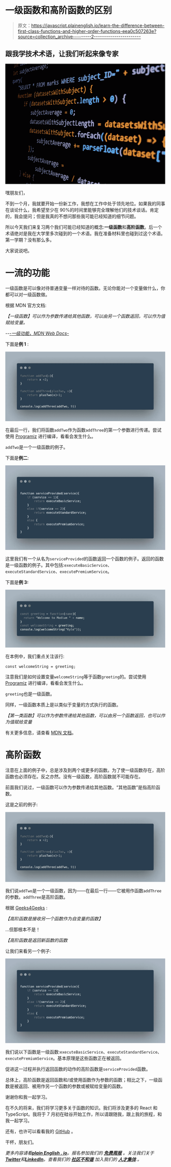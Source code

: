 # 一级函数和高阶函数的区别

> 原文：<https://javascript.plainenglish.io/learn-the-difference-between-first-class-functions-and-higher-order-functions-eea0c507263e?source=collection_archive---------2----------------------->

## 跟我学技术术语，让我们听起来像专家

![](img/61e807d33027fee21799995f2d166908.png)

嘿朋友们，

不到一个月，我就要开始一份新工作，我想在工作中处于领先地位。如果我的同事在谈论什么，我希望至少在 90%的时间里能够完全理解他们的技术谈话。肯定的，我会提问；但是我真的不想问那些我可能已经知道的细节问题。

所以今天我们来复习两个我们可能已经知道的概念:**一级函数**和**高阶函数**。后一个术语绝对是我在大学里多次碰到的一个术语。我在准备材料里也碰到过这个术语。第一学期？没有那么多。

大家说说吧。

# 一流的功能

一级函数是可以像对待普通变量一样对待的函数。无论你能对一个变量做什么，你都可以对一级函数做。

根据 MDN 官方文档:

*【一级函数】可以作为参数传递给其他函数，可以由另一个函数返回，可以作为值赋给变量。*

*-*-[-*一级功能，MDN Web Docs*-](https://developer.mozilla.org/en-US/docs/Glossary/First-class_Function)

下面是**例 1** :

![](img/bbf906b37a47567814a41f680ddfc1e0.png)

在最后一行，我们将函数`addTwo`作为函数`addThree`的第一个参数进行传递。尝试使用 [Programiz](https://www.programiz.com/javascript/online-compiler/) 进行编译，看看会发生什么。

`addTwo`是一个一级函数的例子。

下面是**例二**:

![](img/d0bd79360670539503f2e48478263ee1.png)

这里我们有一个从名为`serviceProvided`的函数返回一个函数的例子。返回的函数是一级函数的例子。其中包括:`executeBasicService`、`executeStandardService`、`executePremiumService`。

下面是**例 3:**

![](img/b866122f731ad93b6b3e1c7376d8b49b.png)

在本例中，我们重点关注该行:

```
const welcomeString = greeting;
```

注意我们是如何设置变量`welcomeString`等于函数`greeting`的。尝试使用 [Programiz](https://www.programiz.com/javascript/online-compiler/) 进行编译，看看会发生什么。

`greeting`也是一级函数。

同样，一级函数本质上是以类似于变量的方式执行的函数。

*【第一类函数】可以作为参数传递给其他函数，可以由另一个函数返回，也可以作为值赋给变量*

有关更多信息，请查看 [MDN 文档](https://developer.mozilla.org/en-US/docs/Glossary/First-class_Function)。

# 高阶函数

注意在上面的例子中，总是涉及到两个或更多的函数。为了使一级函数存在，高阶函数也必须存在。反之亦然。没有一级函数，高阶函数就不可能存在。

前面我们说过，一级函数可以作为参数传递给其他函数。“其他函数”是指高阶函数。

这是之前的例子:

![](img/bbf906b37a47567814a41f680ddfc1e0.png)

我们说`addTwo`是一个一级函数，因为——在最后一行——它被用作函数`addThree`的参数。`addThree`是高阶函数。

根据 [Geeks4Geeks](https://www.geeksforgeeks.org/difference-between-first-class-and-higher-order-functions-in-javascript/) :

*【高阶函数是接收另一个函数作为自变量的函数】*

…但那根本不是！

*【高阶函数是返回新函数的函数*

让我们来看另一个例子:

![](img/d0bd79360670539503f2e48478263ee1.png)

我们说以下函数是一级函数:`executeBasicService`、`executeStandardService`、`executePremiumService`。基本原理是这些函数正在被返回。

促进这一过程并执行返回函数的动作的高阶函数是`serviceProvided`函数。

总体上，高阶函数是返回函数和/或使用函数作为参数的函数；相比之下，一级函数是被返回、被用作另一个函数的参数或被赋给变量的函数。

谢谢你和我一起学习。

在不久的将来，我们将学习更多关于函数的知识。我们将涉及更多的 React 和 TypeScript。我将于 7 月初在硅谷开始工作，所以请跟随我，跟上我的旅程，和我一起学习。

还有，也许可以看看我的 [GitHub](https://github.com/kyledeguzmanx) 。

干杯，朋友们。

*更多内容请看*[***plain English . io***](https://plainenglish.io/)*。报名参加我们的* [***免费周报***](http://newsletter.plainenglish.io/) *。关注我们关于*[***Twitter***](https://twitter.com/inPlainEngHQ)*和*[***LinkedIn***](https://www.linkedin.com/company/inplainenglish/)*。查看我们的* [***社区不和谐***](https://discord.gg/GtDtUAvyhW) *加入我们的* [***人才集体***](https://inplainenglish.pallet.com/talent/welcome) *。*